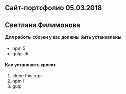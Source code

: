 ## Сайт-портофолио 05.03.2018
## Светлана Филимонова

#### Для работы сборки у вас должны быть установлены
* npm 5
* gulp-cli

#### Как установить проект
1. clone this repo
2. npm i
3. gulp
